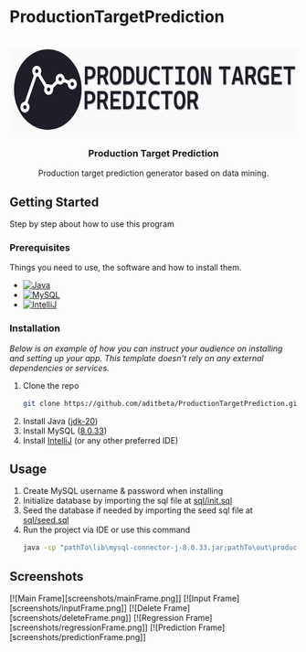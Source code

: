 # ProductionTargetPrediction

<!-- PROJECT LOGO -->
<br />
<div align="center">
  <a href="https://github.com/othneildrew/Best-README-Template">
    <img src="src/view/icon/logo.png" alt="Logo" width="650" height="150">
  </a>
  <h3 align="center">Production Target Prediction</h3>
  <p align="center">
    Production target prediction generator based on data mining.
  </p>
</div>



<!-- GETTING STARTED -->
## Getting Started

Step by step about how to use this program

### Prerequisites

Things you need to use, the software and how to install them.
* [![Java][Java-img]][Java-url]
* [![MySQL][MySQL-img]][MySQL-url]
* [![IntelliJ][IntelliJ-img]][IntelliJ-url]

### Installation

_Below is an example of how you can instruct your audience on installing and setting up your app. This template doesn't rely on any external dependencies or services._

1. Clone the repo
   ```sh
   git clone https://github.com/aditbeta/ProductionTargetPrediction.git
   ```
2. Install Java ([jdk-20](https://www.oracle.com/java/technologies/downloads/#jdk20-windows))
3. Install MySQL ([8.0.33](https://dev.mysql.com/downloads/windows/installer/8.0.html))
4. Install [IntelliJ](https://www.jetbrains.com/idea/download) (or any other preferred IDE)



<!-- USAGE EXAMPLES -->
## Usage

1. Create MySQL username & password when installing
2. Initialize database by importing the sql file at [sql/init.sql](https://github.com/aditbeta/ProductionTargetPrediction/blob/master/src/sql/init.sql)
3. Seed the database if needed by importing the seed sql file at [sql/seed.sql](https://github.com/aditbeta/ProductionTargetPrediction/blob/master/src/sql/seed.sql)
4. Run the project via IDE or use this command
   ```sh
   java -cp "pathTo\lib\mysql-connector-j-8.0.33.jar;pathTo\out\production\ProductionTargetPrediction" Main
   ```



## Screenshots

[![Main Frame][screenshots/mainFrame.png]]
[![Input Frame][screenshots/inputFrame.png]]
[![Delete Frame][screenshots/deleteFrame.png]]
[![Regression Frame][screenshots/regressionFrame.png]]
[![Prediction Frame][screenshots/predictionFrame.png]]



<!-- MARKDOWN LINKS & IMAGES -->
<!-- https://www.markdownguide.org/basic-syntax/#reference-style-links -->
[product-screenshot]: images/screenshot.png
[Java-img]: https://cdn.icon-icons.com/icons2/2530/PNG/512/java_button_icon_151928.png
[Java-url]: https://www.oracle.com/java/technologies/downloads/#jdk20-windows
[MySQL-img]: https://cdn.icon-icons.com/icons2/2699/PNG/512/mysql_official_logo_icon_169938.png
[MySQL-url]: https://dev.mysql.com/downloads/windows/installer/8.0.html
[IntelliJ-img]: https://upload.wikimedia.org/wikipedia/commons/thumb/9/9c/IntelliJ_IDEA_Icon.svg/512px-IntelliJ_IDEA_Icon.svg.png?20200803071016
[IntelliJ-url]: https://www.jetbrains.com/idea/download
